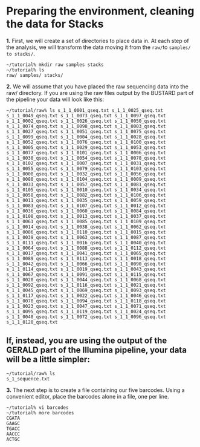 # Preparing the environment, cleaning the data for Stacks
**1.** First, we will create a set of directories to place data in. At each step of the analysis, we will transform the data moving it from the `raw/`to `samples/` `to stacks/`.

```
~/tutorial% mkdir raw samples stacks
~/tutorial% ls 
raw/ samples/ stacks/ 
```
**2.** We will assume that you have placed the raw sequencing data into the raw/ directory. If you are using the raw files output by the BUSTARD part of the pipeline your data will look like this: 

```
~/tutorial/raw% ls s_1_1_0001_qseq.txt s_1_1_0025_qseq.txt s_1_1_0049_qseq.txt s_1_1_0073_qseq.txt s_1_1_0097_qseq.txt s_1_1_0002_qseq.txt s_1_1_0026_qseq.txt s_1_1_0050_qseq.txt s_1_1_0074_qseq.txt s_1_1_0098_qseq.txt s_1_1_0003_qseq.txt s_1_1_0027_qseq.txt s_1_1_0051_qseq.txt s_1_1_0075_qseq.txt s_1_1_0099_qseq.txt s_1_1_0004_qseq.txt s_1_1_0028_qseq.txt s_1_1_0052_qseq.txt s_1_1_0076_qseq.txt s_1_1_0100_qseq.txt s_1_1_0005_qseq.txt s_1_1_0029_qseq.txt s_1_1_0053_qseq.txt s_1_1_0077_qseq.txt s_1_1_0101_qseq.txt s_1_1_0006_qseq.txt s_1_1_0030_qseq.txt s_1_1_0054_qseq.txt s_1_1_0078_qseq.txt s_1_1_0102_qseq.txt s_1_1_0007_qseq.txt s_1_1_0031_qseq.txt s_1_1_0055_qseq.txt s_1_1_0079_qseq.txt s_1_1_0103_qseq.txt s_1_1_0008_qseq.txt s_1_1_0032_qseq.txt s_1_1_0056_qseq.txt s_1_1_0080_qseq.txt s_1_1_0104_qseq.txt s_1_1_0009_qseq.txt s_1_1_0033_qseq.txt s_1_1_0057_qseq.txt s_1_1_0081_qseq.txt s_1_1_0105_qseq.txt s_1_1_0010_qseq.txt s_1_1_0034_qseq.txt s_1_1_0058_qseq.txt s_1_1_0082_qseq.txt s_1_1_0106_qseq.txt s_1_1_0011_qseq.txt s_1_1_0035_qseq.txt s_1_1_0059_qseq.txt s_1_1_0083_qseq.txt s_1_1_0107_qseq.txt s_1_1_0012_qseq.txt s_1_1_0036_qseq.txt s_1_1_0060_qseq.txt s_1_1_0084_qseq.txt s_1_1_0108_qseq.txt s_1_1_0013_qseq.txt s_1_1_0037_qseq.txt s_1_1_0061_qseq.txt s_1_1_0085_qseq.txt s_1_1_0109_qseq.txt s_1_1_0014_qseq.txt s_1_1_0038_qseq.txt s_1_1_0062_qseq.txt s_1_1_0086_qseq.txt s_1_1_0110_qseq.txt s_1_1_0015_qseq.txt s_1_1_0039_qseq.txt s_1_1_0063_qseq.txt s_1_1_0087_qseq.txt s_1_1_0111_qseq.txt s_1_1_0016_qseq.txt s_1_1_0040_qseq.txt s_1_1_0064_qseq.txt s_1_1_0088_qseq.txt s_1_1_0112_qseq.txt s_1_1_0017_qseq.txt s_1_1_0041_qseq.txt s_1_1_0065_qseq.txt s_1_1_0089_qseq.txt s_1_1_0113_qseq.txt s_1_1_0018_qseq.txt s_1_1_0042_qseq.txt s_1_1_0066_qseq.txt s_1_1_0090_qseq.txt s_1_1_0114_qseq.txt s_1_1_0019_qseq.txt s_1_1_0043_qseq.txt s_1_1_0067_qseq.txt s_1_1_0091_qseq.txt s_1_1_0115_qseq.txt s_1_1_0020_qseq.txt s_1_1_0044_qseq.txt s_1_1_0068_qseq.txt s_1_1_0092_qseq.txt s_1_1_0116_qseq.txt s_1_1_0021_qseq.txt s_1_1_0045_qseq.txt s_1_1_0069_qseq.txt s_1_1_0093_qseq.txt s_1_1_0117_qseq.txt s_1_1_0022_qseq.txt s_1_1_0046_qseq.txt s_1_1_0070_qseq.txt s_1_1_0094_qseq.txt s_1_1_0118_qseq.txt s_1_1_0023_qseq.txt s_1_1_0047_qseq.txt s_1_1_0071_qseq.txt s_1_1_0095_qseq.txt s_1_1_0119_qseq.txt s_1_1_0024_qseq.txt s_1_1_0048_qseq.txt s_1_1_0072_qseq.txt s_1_1_0096_qseq.txt s_1_1_0120_qseq.txt
```
## If, instead, you are using the output of the GERALD part of the Illumina pipeline, your data will be a little simpler:

```
~/tutorial/raw% ls 
s_1_sequence.txt
```
**3.** The next step is to create a file containing our five barcodes. Using a convenient editor, place the barcodes alone in a file, one per line. 

```
~/tutorial% vi barcodes 
~/tutorial% more barcodes 
CGATA 
GAAGC 
TGACC 
AACCC 
ACTGC
```
